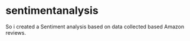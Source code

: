 # sentimentanalysis
So i created a Sentiment analysis based on data collected based Amazon reviews.
